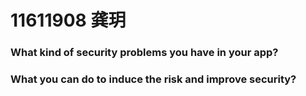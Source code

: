 # 11611908 龚玥

### What kind of security problems you have in your app?
### What you can do to induce the risk and improve security?

